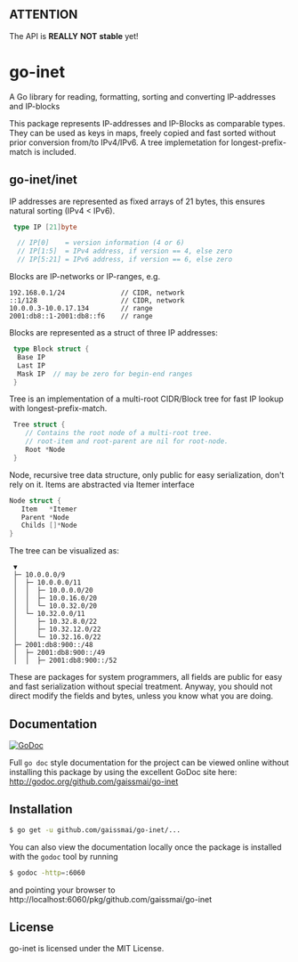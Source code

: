## ATTENTION

The API is **REALLY** **NOT** **stable** yet!

# go-inet

A Go library for reading, formatting, sorting and converting IP-addresses and IP-blocks

This package represents IP-addresses and IP-Blocks as comparable types.
They can be used as keys in maps, freely copied and fast sorted
without prior conversion from/to IPv4/IPv6.
A tree implemetation for longest-prefix-match is included.

## go-inet/inet

IP addresses are represented as fixed arrays of 21 bytes, this ensures natural sorting (IPv4 < IPv6).

```go
 type IP [21]byte

  // IP[0]    = version information (4 or 6)
  // IP[1:5]  = IPv4 address, if version == 4, else zero
  // IP[5:21] = IPv6 address, if version == 6, else zero
```

Blocks are IP-networks or IP-ranges, e.g.

    192.168.0.1/24              // CIDR, network
    ::1/128                     // CIDR, network
    10.0.0.3-10.0.17.134        // range
    2001:db8::1-2001:db8::f6    // range

Blocks are represented as a struct of three IP addresses:

```go
 type Block struct {
  Base IP
  Last IP
  Mask IP  // may be zero for begin-end ranges
 }
```

Tree is an implementation of a multi-root CIDR/Block tree for fast IP lookup with longest-prefix-match.

```go
 Tree struct {
 	// Contains the root node of a multi-root tree.
 	// root-item and root-parent are nil for root-node.
 	Root *Node
 }
```

Node, recursive tree data structure, only public for easy serialization, don't rely on it.
Items are abstracted via Itemer interface

 ```go
 Node struct {
 	Item   *Itemer
 	Parent *Node
 	Childs []*Node
 }
```

The tree can be visualized as:

```
 ▼
 ├─ 10.0.0.0/9
 │  ├─ 10.0.0.0/11
 │  │  ├─ 10.0.0.0/20
 │  │  ├─ 10.0.16.0/20
 │  │  └─ 10.0.32.0/20
 │  └─ 10.32.0.0/11
 │     ├─ 10.32.8.0/22
 │     ├─ 10.32.12.0/22
 │     └─ 10.32.16.0/22
 ├─ 2001:db8:900::/48
 │  ├─ 2001:db8:900::/49
 │  │  ├─ 2001:db8:900::/52
```

These are packages for system programmers, all fields are public for easy and fast serialization without special treatment.
Anyway, you should not direct modify the fields and bytes, unless you know what you are doing.

## Documentation

[![GoDoc](https://godoc.org/github.com/gaissmai/go-inet?status.svg)](https://godoc.org/github.com/gaissmai/go-inet)

Full `go doc` style documentation for the project can be viewed online without
installing this package by using the excellent GoDoc site here:
http://godoc.org/github.com/gaissmai/go-inet


## Installation

```bash
$ go get -u github.com/gaissmai/go-inet/...
```
You can also view the documentation locally once the package is installed with
the `godoc` tool by running

```bash
$ godoc -http=:6060
```
and pointing your browser to
http://localhost:6060/pkg/github.com/gaissmai/go-inet

## License

go-inet is licensed under the MIT License.

